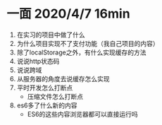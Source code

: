 # 一面 2020/4/7 16min
1. 在实习的项目中做了什么
2. 为什么项目实现不了支付功能（我自己项目的内容）
3. 除了localStorage之外，有什么实现缓存的方法
4. 说说http状态码
5. 说说跨域
6. 从服务器的角度去说缓存怎么实现
7. 平时开发怎么打断点
    * 压缩文件怎么打断点
8. es6多了什么新的内容
    * ES6的这些内容浏览器都可以直接运行吗